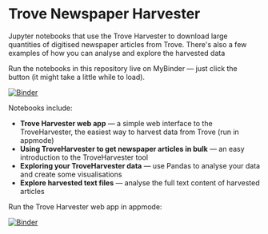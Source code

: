 # Trove Newspaper Harvester

Jupyter notebooks that use the Trove Harvester to download large quantities of digitised newspaper articles from Trove. There's also a few examples of how you can analyse and explore the harvested data

Run the notebooks in this repository live on MyBinder — just click the button (it might take a little while to load).

[![Binder](https://mybinder.org/badge_logo.svg)](https://mybinder.org/v2/gh/GLAM-Workbench/trove-newspaper-harvester/master)

Notebooks include:

* **Trove Harvester web app** — a simple web interface to the TroveHarvester, the easiest way to harvest data from Trove (run in appmode)
* **Using TroveHarvester to get newspaper articles in bulk** — an easy introduction to the TroveHarvester tool
* **Exploring your TroveHarvester data** — use Pandas to analyse your data and create some visualisations
* **Explore harvested text files** — analyse the full text content of harvested articles

Run the Trove Harvester web app in appmode:

[![Binder](https://mybinder.org/badge_logo.svg)](https://mybinder.org/v2/gh/GLAM-Workbench/trove-newspaper-harvester/master?urlpath=%2Fapps%2Fnewspaper_harvester_app.ipynb)


